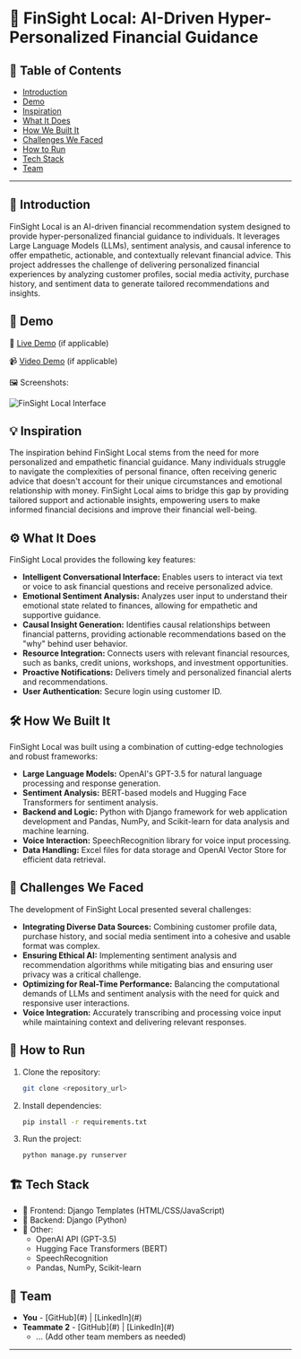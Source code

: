 # 🚀 FinSight Local: AI-Driven Hyper-Personalized Financial Guidance

## 📌 Table of Contents

-   [Introduction](#introduction)
-   [Demo](#demo)
-   [Inspiration](#inspiration)
-   [What It Does](#what-it-does)
-   [How We Built It](#how-we-built-it)
-   [Challenges We Faced](#challenges-we-faced)
-   [How to Run](#how-to-run)
-   [Tech Stack](#tech-stack)
-   [Team](#team)

---

## 🎯 Introduction

FinSight Local is an AI-driven financial recommendation system designed to provide hyper-personalized financial guidance to individuals. It leverages Large Language Models (LLMs), sentiment analysis, and causal inference to offer empathetic, actionable, and contextually relevant financial advice. This project addresses the challenge of delivering personalized financial experiences by analyzing customer profiles, social media activity, purchase history, and sentiment data to generate tailored recommendations and insights.

## 🎥 Demo

🔗   [Live Demo](#) (if applicable)

📹   [Video Demo](#) (if applicable)

🖼️   Screenshots:

![FinSight Local Interface](image_d9170a.png)

## 💡 Inspiration

The inspiration behind FinSight Local stems from the need for more personalized and empathetic financial guidance. Many individuals struggle to navigate the complexities of personal finance, often receiving generic advice that doesn't account for their unique circumstances and emotional relationship with money. FinSight Local aims to bridge this gap by providing tailored support and actionable insights, empowering users to make informed financial decisions and improve their financial well-being.

## ⚙️ What It Does

FinSight Local provides the following key features:

* **Intelligent Conversational Interface:** Enables users to interact via text or voice to ask financial questions and receive personalized advice.
* **Emotional Sentiment Analysis:** Analyzes user input to understand their emotional state related to finances, allowing for empathetic and supportive guidance.
* **Causal Insight Generation:** Identifies causal relationships between financial patterns, providing actionable recommendations based on the "why" behind user behavior.
* **Resource Integration:** Connects users with relevant financial resources, such as banks, credit unions, workshops, and investment opportunities.
* **Proactive Notifications:** Delivers timely and personalized financial alerts and recommendations.
* **User Authentication:** Secure login using customer ID.

## 🛠️ How We Built It

FinSight Local was built using a combination of cutting-edge technologies and robust frameworks:

* **Large Language Models:** OpenAI's GPT-3.5 for natural language processing and response generation.
* **Sentiment Analysis:** BERT-based models and Hugging Face Transformers for sentiment analysis.
* **Backend and Logic:** Python with Django framework for web application development and Pandas, NumPy, and Scikit-learn for data analysis and machine learning.
* **Voice Interaction:** SpeechRecognition library for voice input processing.
* **Data Handling:** Excel files for data storage and OpenAI Vector Store for efficient data retrieval.

## 🚧 Challenges We Faced

The development of FinSight Local presented several challenges:

* **Integrating Diverse Data Sources:** Combining customer profile data, purchase history, and social media sentiment into a cohesive and usable format was complex.
* **Ensuring Ethical AI:** Implementing sentiment analysis and recommendation algorithms while mitigating bias and ensuring user privacy was a critical challenge.
* **Optimizing for Real-Time Performance:** Balancing the computational demands of LLMs and sentiment analysis with the need for quick and responsive user interactions.
* **Voice Integration:** Accurately transcribing and processing voice input while maintaining context and delivering relevant responses.

## 🏃 How to Run

1.  Clone the repository:

    ```sh
    git clone <repository_url>
    ```

2.  Install dependencies:

    ```sh
    pip install -r requirements.txt
    ```

3.  Run the project:

    ```sh
    python manage.py runserver
    ```

## 🏗️ Tech Stack

* 🔹   Frontend: Django Templates (HTML/CSS/JavaScript)
* 🔹   Backend: Django (Python)
* 🔹   Other:
    * OpenAI API (GPT-3.5)
    * Hugging Face Transformers (BERT)
    * SpeechRecognition
    * Pandas, NumPy, Scikit-learn

## 👥 Team

* **You** - \[GitHub](#) | \[LinkedIn](#)
* **Teammate 2** - \[GitHub](#) | \[LinkedIn](#)
    * ... (Add other team members as needed)

---
